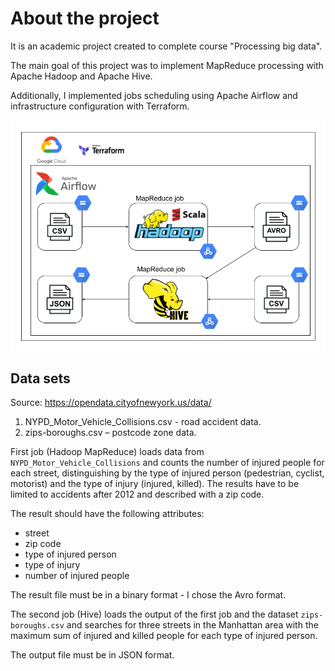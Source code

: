 # About the project

It is an academic project created to complete course "Processing big data".

The main goal of this project was to implement MapReduce processing with Apache Hadoop and Apache Hive.

Additionally, I implemented jobs scheduling using Apache Airflow and infrastructure configuration with Terraform.

![architecture](docs/pipeline-architecture.png)

## Data sets

Source: https://opendata.cityofnewyork.us/data/

1. NYPD_Motor_Vehicle_Collisions.csv - road accident data.
2. zips-boroughs.csv – postcode zone data.

First job (Hadoop MapReduce) loads data from `NYPD_Motor_Vehicle_Collisions` and counts the number of injured people for each street,
distinguishing by the type of injured person (pedestrian, cyclist, motorist) and the type of injury (injured, killed).
The results have to be limited to accidents after 2012 and described with a zip code.

The result should have the following attributes:
* street
* zip code
* type of injured person
* type of injury
* number of injured people

The result file must be in a binary format - I chose the Avro format.

The second job (Hive) loads the output of the first job and the dataset `zips-boroughs.csv` and searches for three streets
in the Manhattan area with the maximum sum of injured and killed people for each type of injured person.

The output file must be in JSON format.
